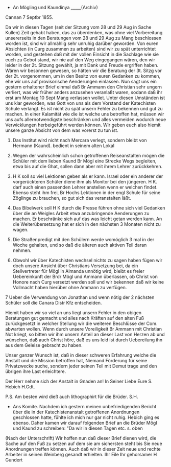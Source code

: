 + An Mögling und Kaundinya _____(Archiv)

 Cannan 7 Septbr 1855.

Da wir in diesen Tagen (seit der Sitzung vom 28 und 29 Aug in Sache Kullen) Zeit gehabt haben, das zu überdenken, was ohne viel Vorbereitung unsererseits in den Beratungen vom 28 und 29 Aug zu Mang beschlossen worden ist, sind wir allmählig sehr unruhig darüber geworden. Von euren Absichten (in Curg zusammen zu arbeiten) sind wir zu spät unterrichtet worden, und gestehen daß mit der vollen Einsicht in die Sachlage wie sie euch zu Gebot stand, wir nie auf den Weg eingegangen wären, den wir leider in der 2t. Sitzung gewählt, ja mit Dank und Freude ergriffen haben. Wären wir besonnen gewesen, so hätten wir die Beratung der 3t. Sitzg vor der 2t. vorgenommen, um in den Besitz von euren Gedanken zu kommen, ehe wir uns auf provisorische Aenderungen einlassen. Nun sagt uns ein gestern erhaltener Brief einmal daß Br Ammann den Christian sehr ungern verliert, was wir früher anders anzusehen veranlaßt waren, sodann daß ihr erst am Montag 10 Sept Mang verlassen wollet. Unter diesen Umständen ist uns klar geworden, was Gott von uns als dem Vorstand der Katechisten Schule verlangt. Es ist nicht zu spät unsern Fehler zu bekennen und gut zu machen. In einer Kalamität wie die ist welche uns betroffen hat, müssen wir uns aufs allernotwendigste beschränken und alles vermeiden wodurch neue Verwicklungen herbeigeführt werden können. Wir geben euch also hiemit unsere ganze Absicht von dem was vorerst zu tun ist.

1) Das Institut wird nicht nach Mercara verlegt, sondern bleibt von Hermann (Kaund). bedient in seinem alten Lokal

2) Wegen der wahrscheinlich schon getroffenen Reiseanstalten mögen die Schüler mit dem lieben Kaund Br Mögl eine Strecke Wegs begleiten, etwa bis auf die Ghat, sollen dann aber mit ihrem Lehrer zurückkehren. 
3) H K soll so viel Lektionen geben als er kann. Israel oder ein anderer der vorgerückteren Schüler diene ihm als Monitor bei den jüngeren. H K. darf auch einen passenden Lehrer anstellen wenn er welchen findet. Ebenso steht ihm frei, Br Hochs Lektionen in der engl Schule für seine Zöglinge zu brauchen, so gut sich das veranstalten läßt.

4) Das Bibelwerk soll H K durch die Presse führen ohne sich viel Gedanken über die an Weigles Arbeit etwa anzubringende Aenderungen zu machen. Er beschränke sich auf das was leicht getan werden kann. An die Weiterübersetzung hat er sich in den nächsten 3 Monaten nicht zu wagen.

5) Die Straßenpredigt mit den Schülern werde womöglich 3 mal in der Woche gehalten, und so daß die älteren auch aktiven Teil daran nehmen. 
6) Obwohl wir über Katechisten wechsel nichts zu sagen haben fügen wir doch unsere Ansicht über Christians Versetzung bei, da ein Stellvertreter für Mögl in Almanda unnötig wird, bleibt es freier Uebereinkunft der Brdr Mögl und Ammann überlassen, ob Christ von Honore nach Curg versetzt werden soll und wir bekennen daß wir keine Vollmacht haben hierüber ohne Ammann zu verfügen.

7 Ueber die Verwendung von Jonathan und wenn nötig der 2 nächsten Schüler soll die Canara Distr Kfz entscheiden.

Hiemit haben wir so viel an uns liegt unsern Fehler in den obigen Beratungen gut gemacht und alles nach Kräften auf den alten Fuß zurückgesetzt in welcher Stellung wir die weiteren Beschlüsse der Com. abwarten wollen. Wenn durch unsere Voreiligkeit Br Ammann mit Christian Not kriegt, so bitten wir ihm unsern Anteil an dieser Last von Herzen ab und wünschen, daß auch Christ höre, daß es uns leid ist durch Uebereilung ihn aus dem Geleise gebracht zu haben.

Unser ganzer Wunsch ist, daß in dieser schweren Erfahrung welche die Anstalt und die Mission betroffen hat, Niemand Förderung für seine Privatzwecke suche, sondern jeder seinen Teil mit Demut trage und den übrigen ihre Last erleichtere.

Der Herr nehme sich der Anstalt in Gnaden an! In Seiner Liebe Eure  S. Hebich
 H.Gdt.

P.S. Am besten wird dieß auch lithographirt für die Brüder. S.H. 


+ Ans Komite. Nachdem ich gestern meinen unbefriedigenden Bericht über die in der Katechistenanstalt getroffenen Anordnungen geschlossen hatte, fühlte ich mich nur gar nicht ruhig. Hebich ging es ebenso. Daher kamen wir darauf folgenden Brief an die Brüder Mögl und Kaund zu schreiben: "Da wir in diesen Tagen etc. s. oben

(Nach der Unterschrift) Wir hoffen nun daß dieser Brief dienen wird, die Sache auf den Fuß zu setzen auf dem sie am sichersten steht bis Sie neue Anordnungen treffen können. Auch daß wir in dieser Zeit neue und rechte Arbeiter in seinen Weinberg gesandt erhielten.
 Ihr Eile
 Ihr gehorsamer
 H Gundert

